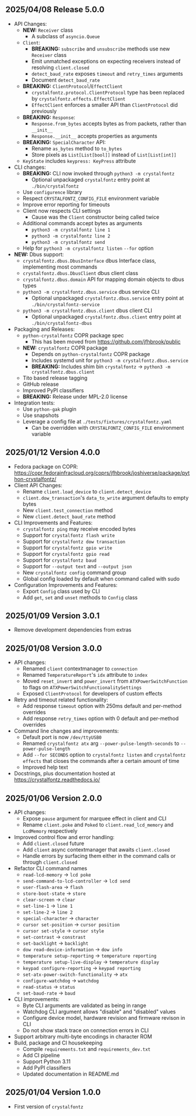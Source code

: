 ## 2025/04/08 Release 5.0.0
- API Changes:
  - **NEW:** `Receiver` class
    - A subclass of `asyncio.Queue`
  - `Client`:
    - **BREAKING:** `subscribe` and `unsubscribe` methods use new `Receiver` class
    - Emit unmatched exceptions on expecting receivers instead of resolving `client.closed`
    - `detect_baud_rate` exposes `timeout` and `retry_times` arguments
    - Document `detect_baud_rate`
  - **BREAKING:** `ClientProtocol`/`EffectClient`
    - `crystalfontz.protocol.ClientProtocol` type has been replaced by `crystalfontz.effects.EffectClient`
    - `EffectClient` enforces a smaller API than `ClientProtocol` did previously
  - **BREAKING:** `Response`:
    - `Response.from_bytes` accepts bytes as from packets, rather than `__init__`
    - `Response.__init__` accepts properties as arguments
  - **BREAKING:** `SpecialCharacter` API:
    - Rename `as_bytes` method to `to_bytes`
    - Store pixels as `List[List[bool]]` instead of `List[List[int]]`
  - `KeyState` includes `keypress: KeyPress` attribute
- CLI changes:
  - **BREAKING:** CLI now invoked through `python3 -m crystalfontz`
    - Optional unpackaged `crystalfontz` entry point at `./bin/crystalfontz`
  - Use `configurence` library
  - Respect `CRYSTALFONTZ_CONFIG_FILE` environment variable
  - Improve error reporting for timeouts
  - Client now respects CLI settings
    - Cause was the `Client` constructor being called twice
  - Additional commands accept bytes as arguments
    - `python3 -m crystalfontz line 1`
    - `python3 -m crystalfontz line 2`
    - `python3 -m crystalfontz send`
  - Help for `python3 -m crystalfontz listen` `--for` option
- **NEW:** Dbus support:
  - `crystalfontz.dbus.DbusInterface` dbus Interface class, implementing most commands
  - `crystalfontz.dbus.DbusClient` dbus client class
  - `crystalfontz.dbus.domain` API for mapping domain objects to dbus types
  - `python3 -m crystalfontz.dbus.service` dbus service CLI
    - Optional unpackaged `crystalfontz.dbus.service` entry point at `./bin/crystalfontz-service`
  - `python3 -m crystalfontz.dbus.client` dbus client CLI
    - Optional unpackaged `crystalfontz.dbus.client` entry point at `./bin/crystalfontz-dbus`
- Packaging and Releases:
  - `python-crystalfontz` COPR package spec
    - This has been moved from <https://github.com/jfhbrook/public>
  - **NEW:** `crystalfontz` COPR package
    - Depends on `python-crystalfontz` COPR package
    - Includes systemd unit for `python3 -m crystalfontz.dbus.service`
    - **BREAKING:** Includes shim bin `crystalfontz` -> `python3 -m crystalfontz.dbus.client`
  - Tito based release tagging
  - GitHub release
  - Improved PyPI classifiers
  - **BREAKING:** Release under MPL-2.0 license
- Integration tests:
  - Use `python-gak` plugin
  - Use snapshots
  - Leverage a config file at `./tests/fixtures/crystalfontz.yaml`
    - Can be overridden with `CRYSTALFONTZ_CONFIG_FILE` environment variable

## 2025/01/12 Version 4.0.0
- Fedora package on COPR: <https://copr.fedorainfracloud.org/coprs/jfhbrook/joshiverse/package/python-crystalfontz/>
- Client API Changes:
  - Rename `client.load_device` to `client.detect_device`
  - `client.dow_transaction`'s `data_to_write` argument defaults to empty bytes
  - New `client.test_connection` method
  - New `client.detect_baud_rate` method
- CLI Improvements and Features:
  - `crystalfontz ping` may receive encoded bytes
  - Support for `crystalfontz flash write`
  - Support for `crystalfontz dow transaction`
  - Support for `crystalfontz gpio write`
  - Support for `crystalfontz gpio read`
  - Support for `crystalfontz baud`
  - Support for `--output text` and `--output json`
  - New `crystalfontz config` command group
  - Global config loaded by default when command called with sudo
- Configuration Improvements and Features:
  - Export `Config` class used by CLI
  - Add `get`, `set` and `unset` methods to `Config` class

## 2025/01/09 Version 3.0.1

- Remove development dependencies from extras

## 2025/01/08 Version 3.0.0

- API changes:
  - Renamed `client` contextmanager to `connection`
  - Renamed `TemperatureReport`'s `idx` attribute to `index`
  - Moved `reset_invert` and `power_invert` from `ATXPowerSwitchFunction` to flags on `ATXPowerSwitchFunctionalitySettings`
  - Exposed `ClientProtocol` for developers of custom effects
- Retry and timeout related functionality:
  - Add response `timeout` option with 250ms default and per-method overrides
  - Add response `retry_times` option with 0 default and per-method overrides
- Command line changes and improvements:
  - Default port is now `/dev/ttyUSB0`
  - Renamed `crystalfontz atx` arg `--power-pulse-length-seconds` to `--power-pulse-length`
  - Add `--for SECONDS` option to `crystalfontz listen` and `crystalfontz effects` that closes the commands after a certain amount of time
  - Improved help text
- Docstrings, plus documentation hosted at <https://crystalfontz.readthedocs.io/>

## 2025/01/06 Version 2.0.0

- API changes:
  - Expose `pause` argument for marquee effect in client and CLI
  - Rename `client.poke` and `Poked` to `client.read_lcd_memory` and `LcdMemory` respectively
- Improved control flow and error handling:
  - Add `client.closed` future
  - Add `client` async contextmanager that awaits `client.closed`
  - Handle errors by surfacing them either in the command calls or through `client.closed`
- Refactor CLI command names
  - `read-lcd-memory` -> `lcd poke`
  - `send-command-to-lcd-controller` -> `lcd send`
  - `user-flash-area` -> `flash`
  - `store-boot-state` -> `store`
  - `clear-screen` -> `clear`
  - `set-line-1` -> `line 1`
  - `set-line-2` -> `line 2`
  - `special-character` -> `character`
  - `cursor set-position` -> `cursor position`
  - `cursor set-style` -> `cursor style`
  - `set-contrast` -> `constrast`
  - `set-backlight` -> `backlight`
  - `dow read-device-information` -> `dow info`
  - `temperature setup-reporting` -> `temperature reporting`
  - `temperature setup-live-display` -> `temperature display`
  - `keypad configure-reporting` -> `keypad reporting`
  - `set-atx-power-switch-functionality` -> `atx`
  - `configure-watchdog` -> `watchdog`
  - `read-status` -> `status`
  - `set-baud-rate` -> `baud`
- CLI improvements:
  - Byte CLI arguments are validated as being in range
  - Watchdog CLI argument allows "disable" and "disabled" values
  - Configure device model, hardware revision and firmware revison in CLI
  - Do not show stack trace on connection errors in CLI
- Support arbitrary multi-byte encodings in character ROM
- Build, package and CI housekeeping
  - Compile `requirements.txt` and `requirements_dev.txt`
  - Add CI pipeline
  - Support Python 3.11
  - Add PyPI classifiers
  - Updated documentation in README.md

## 2025/01/04 Version 1.0.0

- First version of `crystalfontz`
